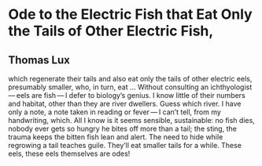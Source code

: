 # Ode to the Electric Fish that Eat Only the Tails of Other Electric Fish,
## Thomas Lux
which regenerate their tails
and also eat only the tails of other electric eels,
presumably smaller, who, in turn, eat ...
Without consulting an ichthyologist — eels
are fish — I defer to biology’s genius.
I know little of their numbers
and habitat, other than they are river dwellers.
Guess which river. I have only a note,
a note taken in reading
or fever — I can’t tell, from my handwriting, which. All
I know is it seems
sensible, sustainable: no fish dies,
nobody ever gets so hungry he bites off more
than a tail; the sting, the trauma
keeps the bitten fish lean and alert.
The need to hide while regrowing a tail teaches guile.
They’ll eat smaller tails for a while.
These eels, these eels themselves are odes!